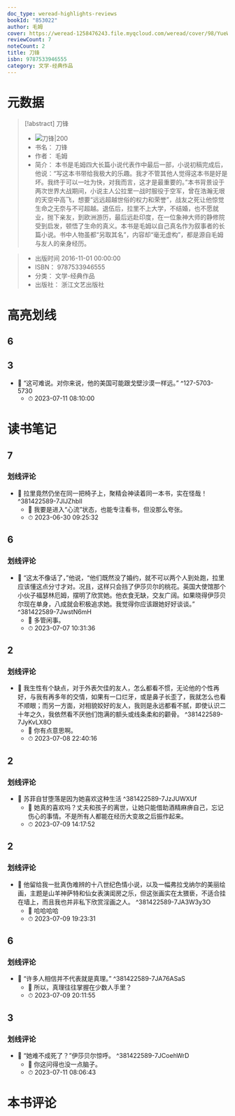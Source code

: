 ```yaml
---
doc_type: weread-highlights-reviews
bookId: "853022"
author: 毛姆
cover: https://weread-1258476243.file.myqcloud.com/weread/cover/98/YueWen_853022/t7_YueWen_853022.jpg
reviewCount: 7
noteCount: 2
title: 刀锋
isbn: 9787533946555
category: 文学-经典作品
---
```

# 元数据
> [!abstract] 刀锋
> - ![ 刀锋|200](https://weread-1258476243.file.myqcloud.com/weread/cover/98/YueWen_853022/t7_YueWen_853022.jpg)
> - 书名： 刀锋
> - 作者： 毛姆
> - 简介：     本书是毛姆四大长篇小说代表作中最后一部，小说初稿完成后，他说：“写这本书带给我极大的乐趣。我才不管其他人觉得这本书是好是坏。我终于可以一吐为快，对我而言，这才是最重要的。”本书背景设于两次世界大战期间，小说主人公拉里一战时服役于空军，曾在浩瀚无垠的天空中高飞，想要“远远超越世俗的权力和荣誉”，战友之死让他惊觉生命之无奈与不可超越。退伍后，拉里不上大学，不结婚，也不愿就业，抛下亲友，到欧洲游历，最后远赴印度，在一位象神大师的静修院受到启发，顿悟了生命的真义。本书是毛姆以自己真名作为叙事者的长篇小说。书中人物虽都“另取其名”，内容却“毫无虚构”，都是源自毛姆与友人的亲身经历。

> - 出版时间 2016-11-01 00:00:00
> - ISBN： 9787533946555
> - 分类： 文学-经典作品
> - 出版社： 浙江文艺出版社

# 高亮划线

## 6

 
## 3


- 📌 “这可难说。对你来说，他的美国可能跟戈壁沙漠一样远。” ^127-5703-5730
    - ⏱ 2023-07-11 08:10:00 
# 读书笔记

## 7

### 划线评论
- 📌 拉里竟然仍坐在同一把椅子上，聚精会神读着同一本书，实在怪哉！  ^381422589-7JlJZhbIl
    - 💭 我要是进入“心流”状态，也能专注看书，但没那么夸张。
    - ⏱ 2023-06-30 09:25:32
   
## 6

### 划线评论
- 📌 “这太不像话了，”他说，“他们既然没了婚约，就不可以两个人到处跑，拉里应该懂这点分寸才对。况且，这样只会挡了伊莎贝尔的桃花。英国大使馆那个小伙子福瑟林厄姆，摆明了欣赏她。他衣食无缺，交友广阔。如果晓得伊莎贝尔现在单身，八成就会积极追求她。我觉得你应该跟她好好谈谈。”  ^381422589-7JwstN6mH
    - 💭 多管闲事。
    - ⏱ 2023-07-07 10:31:36
   
## 2

### 划线评论
- 📌 我生性有个缺点，对于外表欠佳的友人，怎么都看不惯，无论他的个性再好，与我有再多年的交情，如果有一口烂牙，或是鼻子长歪了，我就怎么也看不顺眼；而另一方面，对相貌姣好的友人，我则是永远都看不腻，即使认识二十年之久，我依然看不厌他们饱满的额头或线条柔和的颧骨。  ^381422589-7JyKvLX8O
    - 💭 你有点意思啊。
    - ⏱ 2023-07-08 22:40:16
   
## 2

### 划线评论
- 📌 苏菲自甘堕落是因为她喜欢这种生活  ^381422589-7JzJUWXUf
    - 💭 她真的喜欢吗？丈夫和孩子的离世，让她只能借助酒精麻痹自己，忘记伤心的事情。不是所有人都能在经历大变故之后振作起来。
    - ⏱ 2023-07-09 14:17:52
   
## 2

### 划线评论
- 📌 他留给我一批真伪难辨的十八世纪色情小说，以及一幅弗拉戈纳尔的美丽绘画，主题是山羊神萨特和仙女表演闺房之乐，但这张画实在太猥亵，不适合挂在墙上，而且我也并非私下欣赏淫画之人。  ^381422589-7JA3W3y3O
    - 💭 哈哈哈哈
    - ⏱ 2023-07-09 19:23:31
   
## 6

### 划线评论
- 📌 “许多人相信并不代表就是真理。”  ^381422589-7JA76ASaS
    - 💭 所以，真理往往掌握在少数人手里？
    - ⏱ 2023-07-09 20:11:55
   
## 3

### 划线评论
- 📌 “她难不成死了？”伊莎贝尔惊呼。  ^381422589-7JCoehWrD
    - 💭 你这问得也没一点脑子。
    - ⏱ 2023-07-11 08:06:43
   
# 本书评论
